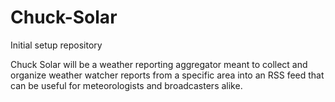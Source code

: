 # Chuck-Solar
Initial setup repository

Chuck Solar will be a weather reporting aggregator meant to collect and organize weather watcher reports from a specific area into an RSS feed that can be useful for meteorologists and broadcasters alike.
